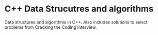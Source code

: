 # C++ Data Strucutres and algorithms
Data structures and algorithms in C++. Also includes solutions to select problems from Cracking the Coding Interview.
